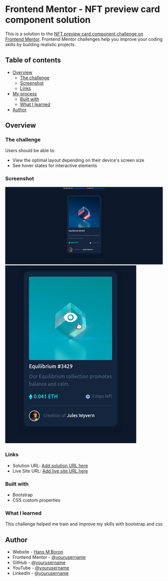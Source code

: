 # Frontend Mentor - NFT preview card component solution

This is a solution to the [NFT preview card component challenge on Frontend Mentor](https://www.frontendmentor.io/challenges/nft-preview-card-component-SbdUL_w0U). Frontend Mentor challenges help you improve your coding skills by building realistic projects. 

## Table of contents

- [Overview](#overview)
  - [The challenge](#the-challenge)
  - [Screenshot](#screenshot)
  - [Links](#links)
- [My process](#my-process)
  - [Built with](#built-with)
  - [What I learned](#what-i-learned)
- [Author](#author)

## Overview

### The challenge

Users should be able to:

- View the optimal layout depending on their device's screen size
- See hover states for interactive elements

### Screenshot

![screenshot desktop view](./screenshot.png)
![screenshot cursor over](./screenshot2.png)

### Links

- Solution URL: [Add solution URL here](https://www.frontendmentor.io/solutions/nft-preview-card-component-using-bootstrap-mAuHq_96R)
- Live Site URL: [Add live site URL here](https://hansmboron.github.io/nft-preview-card-component/)

### Built with

- Bootstrap
- CSS custom properties

### What I learned

This challenge helped me train and improve my skills with bootstrap and css 

## Author

- Website - [Hans M Boron](https://www.mehsys.com.br)
- Frontend Mentor - [@yourusername](https://www.frontendmentor.io/profile/hansmboron)
- GitHub - [@yourusername](https://www.github.com/hansmboron)
- YouTube - [@yourusername](https://www.youtube.com/c/HansMBoron)
- LinkedIn - [@yourusername](https://www.linkedin.com/in/hansmateusboron/)
